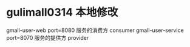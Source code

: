 # gulimall0314 本地修改
gmall-user-web port=8080  服务的消费方 consumer
gmall-user-service port=8070 服务的提供方 provider
